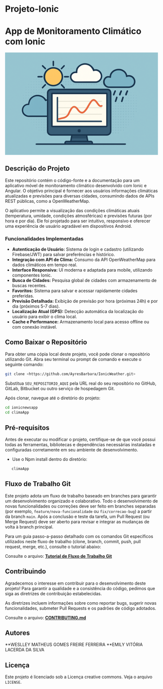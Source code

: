# Projeto-Ionic
# App de Monitoramento Climático com Ionic

![Conceito Climático](/ionicnewsdocs/readme_images/weather_concept.png)

## Descrição do Projeto

Este repositório contém o código-fonte e a documentação para um aplicativo móvel de monitoramento climático desenvolvido com Ionic e Angular. O objetivo principal é fornecer aos usuários informações climáticas atualizadas e previsões para diversas cidades, consumindo dados de APIs REST públicas, como a OpenWeatherMap.

O aplicativo permite a visualização das condições climáticas atuais (temperatura, umidade, condições atmosféricas) e previsões futuras (por hora e por dia). Ele foi projetado para ser intuitivo, responsivo e oferecer uma experiência de usuário agradável em dispositivos Android.


### Funcionalidades Implementadas

*   **Autenticação de Usuário:** Sistema de login e cadastro (utilizando Firebase/JWT) para salvar preferências e histórico.
*   **Integração com API de Clima:** Consumo da API OpenWeatherMap para dados climáticos em tempo real.
*   **Interface Responsiva:** UI moderna e adaptada para mobile, utilizando componentes Ionic.
*   **Busca de Cidades:** Pesquisa global de cidades com armazenamento de buscas recentes.
*   **Favoritos:** Sistema para salvar e acessar rapidamente cidades preferidas.
*   **Previsão Detalhada:** Exibição de previsão por hora (próximas 24h) e por dia (próximos 5-7 dias).
*   **Localização Atual (GPS):** Detecção automática da localização do usuário para exibir o clima local.
*   **Cache e Performance:** Armazenamento local para acesso offline ou com conexão instável.


## Como Baixar o Repositório

Para obter uma cópia local deste projeto, você pode clonar o repositório utilizando Git. Abra seu terminal ou prompt de comando e execute o seguinte comando:

```bash
git clone <https://github.com/AyresBarbara/IonicWeather.git>
```

Substitua `SEU_REPOSITORIO_AQUI` pela URL real do seu repositório no GitHub, GitLab, Bitbucket ou outro serviço de hospedagem Git.

Após clonar, navegue até o diretório do projeto:

```bash
cd ionicnewsapp
cd climaApp
```

## Pré-requisitos

Antes de executar ou modificar o projeto, certifique-se de que você possui todas as ferramentas, bibliotecas e dependências necessárias instaladas e configuradas corretamente em seu ambiente de desenvolvimento.

* Use o Npm install dentro do diretório:
 ```bash
    climaApp
```

## Fluxo de Trabalho Git

Este projeto adota um fluxo de trabalho baseado em branches para garantir um desenvolvimento organizado e colaborativo. Todo o desenvolvimento de novas funcionalidades ou correções deve ser feito em branches separadas (por exemplo, `feature/nova-funcionalidade` ou `fix/correcao-bug`) a partir da branch `main`. Após a conclusão e teste da tarefa, um Pull Request (ou Merge Request) deve ser aberto para revisar e integrar as mudanças de volta à branch principal.

Para um guia passo-a-passo detalhado com os comandos Git específicos utilizados neste fluxo de trabalho (clone, branch, commit, push, pull request, merge, etc.), consulte o tutorial abaixo:

Consulte o arquivo: [**Tutorial de Fluxo de Trabalho Git**](/ionicnewsdocs/UseCase/workflow_tutorial.pdf)

## Contribuindo

Agradecemos o interesse em contribuir para o desenvolvimento deste projeto! Para garantir a qualidade e a consistência do código, pedimos que siga as diretrizes de contribuição estabelecidas.

As diretrizes incluem informações sobre como reportar bugs, sugerir novas funcionalidades, submeter Pull Requests e os padrões de código adotados.

Consulte o arquivo: [**CONTRIBUTING.md**](/ionicnewsdocs/CONTRIBUTING.md)

## Autores

**WESLLEY MATHEUS GOMES FREIRE FERREIRA
**EMILY VITÓRIA LACERDA DA SILVA
## Licença

Este projeto é licenciado sob a Licença creative commons. Veja o arquivo `LICENSE`.
